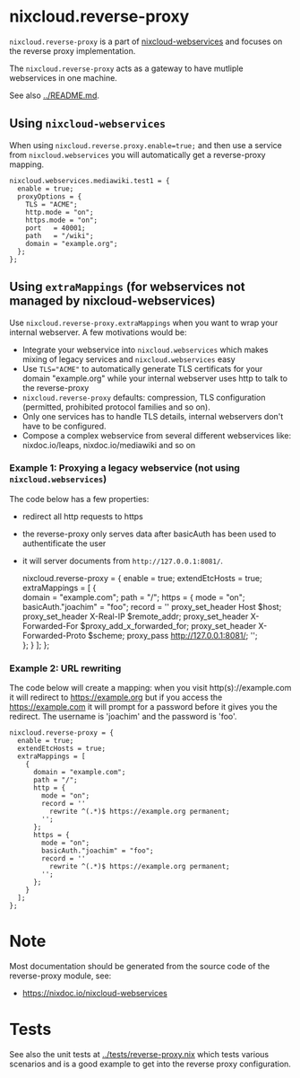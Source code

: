 # nixcloud.reverse-proxy

`nixcloud.reverse-proxy` is a part of [nixcloud-webservices](https://github.com/nixcloud/nixcloud-webservices) and focuses on the reverse proxy implementation.

The `nixcloud.reverse-proxy` acts as a gateway to have mutliple webservices in one machine.

See also [../README.md](../README.md).

## Using `nixcloud-webservices`

When using `nixcloud.reverse.proxy.enable=true;` and then use a service from `nixcloud.webservices` you will automatically get a reverse-proxy mapping.

    nixcloud.webservices.mediawiki.test1 = {
      enable = true;
      proxyOptions = {
        TLS = "ACME";
        http.mode = "on";
        https.mode = "on";
        port   = 40001;
        path   = "/wiki";
        domain = "example.org";
      };
    };

## Using `extraMappings` (for webservices not managed by nixcloud-webservices)

Use `nixcloud.reverse-proxy.extraMappings` when you want to wrap your internal webserver. A few motivations would be:

* Integrate your webservice into `nixcloud.webservices` which makes mixing of legacy services and `nixcloud.webservices` easy
* Use `TLS="ACME"` to automatically generate TLS certificats for your domain "example.org" while your internal webserver uses http to talk to the reverse-proxy
* `nixcloud.reverse-proxy` defaults: compression, TLS configuration (permitted, prohibited protocol families and so on).
* Only one services has to handle TLS details, internal webservers don't have to be configured.
* Compose a complex webservice from several different webservices like: nixdoc.io/leaps, nixdoc.io/mediawiki and so on

### Example 1: Proxying a legacy webservice (not using `nixcloud.webservices`)

The code below has a few properties:

* redirect all http requests to https
* the reverse-proxy only serves data after basicAuth has been used to authentificate the user
* it will server documents from `http://127.0.0.1:8081/`.

    nixcloud.reverse-proxy = {
      enable = true;
      extendEtcHosts = true;
      extraMappings = [
        {  
          domain = "example.com";
          path = "/";
          https = {
            mode = "on";
            basicAuth."joachim" = "foo";
            record = ''
              proxy_set_header Host $host;
              proxy_set_header X-Real-IP $remote_addr;
              proxy_set_header X-Forwarded-For $proxy_add_x_forwarded_for;
              proxy_set_header X-Forwarded-Proto $scheme;
              proxy_pass http://127.0.0.1:8081/;
            '';              
          };
        }
      ];
    };

### Example 2: URL rewriting

The code below will create a mapping: when you visit http(s)://example.com it will redirect to https://example.org but if you access the https://example.com it will prompt for a password before it gives you the redirect. The username is 'joachim' and the password is 'foo'.

    nixcloud.reverse-proxy = {
      enable = true;
      extendEtcHosts = true;
      extraMappings = [
        {  
          domain = "example.com";
          path = "/";
          http = {
            mode = "on";
            record = ''
              rewrite ^(.*)$ https://example.org permanent;
            '';
          };
          https = {
            mode = "on";
            basicAuth."joachim" = "foo";
            record = ''
              rewrite ^(.*)$ https://example.org permanent;
            '';              
          };
        }
      ];
    };
        
# Note

Most documentation should be generated from the source code of the reverse-proxy module, see: 

  * https://nixdoc.io/nixcloud-webservices 

# Tests

See also the unit tests at [../tests/reverse-proxy.nix](../tests/reverse-proxy.nix) which tests various scenarios and is a good example to get into the reverse proxy configuration.
